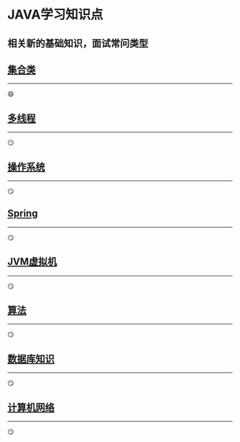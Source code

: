 # JAVA学习知识点
相关新的基础知识，面试常问类型
--------
## [集合类](/集合类.md)
****************
:smile:
## [多线程](/多线程.md)
****************
:smirk:
## [操作系统](/操作系统.md)
****************
:smirk:
## [Spring](/Spring.md)
****************
:smirk:
## [JVM虚拟机](/虚拟机.md)
****************
 :smirk:
## [算法](/算法.md) 
****************
:smirk:
## [数据库知识](/数据库.md) 
****************
:smirk:
## [计算机网络](/计算机网络.md)
****************
:smirk:
